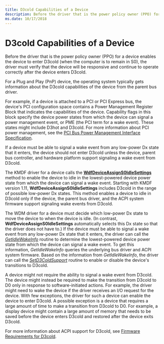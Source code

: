 ```yaml
---
title: D3cold Capabilities of a Device
description: Before the driver that is the power policy owner (PPO) for a device enables the device to enter D3cold (when the computer is to remain in S0), the driver must verify that the device will be responsive and continue to operate correctly after the device enters D3cold.
ms.date: 10/17/2018
---
```


# D3cold Capabilities of a Device


Before the driver that is the power policy owner (PPO) for a device enables the device to enter D3cold (when the computer is to remain in S0), the driver must verify that the device will be responsive and continue to operate correctly after the device enters D3cold.

For a Plug and Play (PnP) device, the operating system typically gets information about the D3cold capabilities of the device from the parent bus driver.

For example, if a device is attached to a PCI or PCI Express bus, the device's PCI configuration space contains a Power Management Register Block that indicates the capabilities of the device. Capability flags in this block specify the device power states from which the device can signal a power management event, or PME (the PCI term for a wake event). These states might include D3hot and D3cold. For more information about PCI power management, see the [PCI Bus Power Management Interface Specification](https://pcisig.com/specifications/conventional/pci_bus_power_management_interface/).

If a device must be able to signal a wake event from any low-power Dx state that it enters, the device should not enter D3cold unless the device, parent bus controller, and hardware platform support signaling a wake event from D3cold.

The KMDF driver for a device calls the [**WdfDeviceAssignS0IdleSettings**](/windows-hardware/drivers/ddi/wdfdevice/nf-wdfdevice-wdfdeviceassigns0idlesettings) method to enable the device to idle in the lowest-powered device power state from which the device can signal a wake event. Starting with KMDF version 1.11, **WdfDeviceAssignS0IdleSettings** includes D3cold in the range of possible low-power Dx states. This method enables a device to idle in D3cold only if the device, the parent bus driver, and the ACPI system firmware support signaling wake events from D3cold.

The WDM driver for a device must decide which low-power Dx state to move the device to when the device is idle. (In contrast, **WdfDeviceAssignS0IdleSettings** automatically selects this Dx state so that the driver does not have to.) If the device must be able to signal a wake event from any low-power Dx state that it enters, the driver can call the [*GetIdleWakeInfo*](/windows-hardware/drivers/ddi/wdm/nc-wdm-get_idle_wake_info) routine to determine the lowest-powered device power state from which the device can signal a wake event. To get this information, *GetIdleWakeInfo* queries the underlying bus driver and ACPI system firmware. Based on the information from *GetIdleWakeInfo*, the driver can call the [*SetD3ColdSupport*](/windows-hardware/drivers/ddi/wdm/nc-wdm-set_d3cold_support) routine to enable or disable the device's transitions to D3cold.

A device might not require the ability to signal a wake event from D3cold. The device might instead be required to make the transition from D3cold to D0 only in response to software-initiated actions. For example, the driver might need to wake the device if the driver receives an I/O request for the device. With few exceptions, the driver for such a device can enable the device to enter D3cold. A possible exception is a device that requires a large amount of time to make a transition from D3cold to D0. For example, a display device might contain a large amount of memory that needs to be saved before the device enters D3cold and restored after the device exits D3cold.

For more information about ACPI support for D3cold, see [Firmware Requirements for D3cold](../bringup/firmware-requirements-for-d3cold.md).

 

